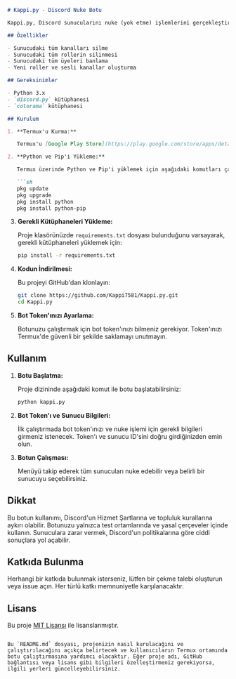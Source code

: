 ```markdown
# Kappi.py - Discord Nuke Botu

Kappi.py, Discord sunucularını nuke (yok etme) işlemlerini gerçekleştirebilen bir bot örneğidir. Bu bot, kanalları silme, roller oluşturma ve üyeleri banlama gibi işlemleri otomatik olarak yapabilir. Termux üzerinde çalıştırmak için aşağıdaki adımları takip edebilirsiniz.

## Özellikler

- Sunucudaki tüm kanalları silme
- Sunucudaki tüm rollerin silinmesi
- Sunucudaki tüm üyeleri banlama
- Yeni roller ve sesli kanallar oluşturma

## Gereksinimler

- Python 3.x
- `discord.py` kütüphanesi
- `colorama` kütüphanesi

## Kurulum

1. **Termux'u Kurma:**

   Termux'u [Google Play Store](https://play.google.com/store/apps/details?id=com.termux) veya [F-Droid](https://f-droid.org/packages/com.termux/) üzerinden yükleyin.

2. **Python ve Pip'i Yükleme:**

   Termux üzerinde Python ve Pip'i yüklemek için aşağıdaki komutları çalıştırın:

   ```sh
   pkg update
   pkg upgrade
   pkg install python
   pkg install python-pip
   ```

3. **Gerekli Kütüphaneleri Yükleme:**

   Proje klasörünüzde `requirements.txt` dosyası bulunduğunu varsayarak, gerekli kütüphaneleri yüklemek için:

   ```sh
   pip install -r requirements.txt
   ```

4. **Kodun İndirilmesi:**

   Bu projeyi GitHub'dan klonlayın:

   ```sh
   git clone https://github.com/Kappi7581/Kappi.py.git
   cd Kappi.py
   ```

5. **Bot Token'ınızı Ayarlama:**

   Botunuzu çalıştırmak için bot token'ınızı bilmeniz gerekiyor. Token'ınızı Termux'de güvenli bir şekilde saklamayı unutmayın.

## Kullanım

1. **Botu Başlatma:**

   Proje dizininde aşağıdaki komut ile botu başlatabilirsiniz:

   ```sh
   python kappi.py
   ```

2. **Bot Token'ı ve Sunucu Bilgileri:**

   İlk çalıştırmada bot token'ınızı ve nuke işlemi için gerekli bilgileri girmeniz istenecek. Token'ı ve sunucu ID'sini doğru girdiğinizden emin olun.

3. **Botun Çalışması:**

   Menüyü takip ederek tüm sunucuları nuke edebilir veya belirli bir sunucuyu seçebilirsiniz.

## Dikkat

Bu botun kullanımı, Discord'un Hizmet Şartlarına ve topluluk kurallarına aykırı olabilir. Botunuzu yalnızca test ortamlarında ve yasal çerçeveler içinde kullanın. Sunuculara zarar vermek, Discord'un politikalarına göre ciddi sonuçlara yol açabilir.

## Katkıda Bulunma

Herhangi bir katkıda bulunmak isterseniz, lütfen bir çekme talebi oluşturun veya issue açın. Her türlü katkı memnuniyetle karşılanacaktır.

## Lisans

Bu proje [MIT Lisansı](LICENSE) ile lisanslanmıştır.
```

Bu `README.md` dosyası, projenizin nasıl kurulacağını ve çalıştırılacağını açıkça belirtecek ve kullanıcıların Termux ortamında botu çalıştırmasına yardımcı olacaktır. Eğer proje adı, GitHub bağlantısı veya lisans gibi bilgileri özelleştirmeniz gerekiyorsa, ilgili yerleri güncelleyebilirsiniz.
